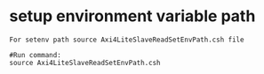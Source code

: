 # setup environment variable path
```
For setenv path source Axi4LiteSlaveReadSetEnvPath.csh file

#Run command:
source Axi4LiteSlaveReadSetEnvPath.csh
```
